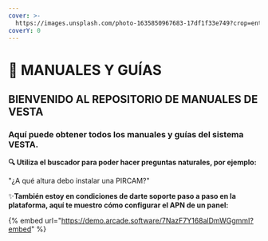 ```yaml
---
cover: >-
  https://images.unsplash.com/photo-1635850967683-17df1f33e749?crop=entropy&cs=srgb&fm=jpg&ixid=M3wxOTcwMjR8MHwxfHNlYXJjaHwxfHxndWlkZXxlbnwwfHx8fDE3MDYxNzY2Mjh8MA&ixlib=rb-4.0.3&q=85
coverY: 0
---
```


# 📙 MANUALES Y GUÍAS

## BIENVENIDO AL REPOSITORIO DE MANUALES DE VESTA

### Aquí puede obtener todos los manuales y guías del sistema VESTA.

**🔍 Utiliza el buscador para poder hacer preguntas naturales, por ejemplo:**

"¿A qué altura debo instalar una PIRCAM?"



✨**También estoy en condiciones de darte soporte paso a paso en la plataforma, aquí te muestro cómo configurar el APN de un panel:**

{% embed url="https://demo.arcade.software/7NazF7Y168alDmWGgmmI?embed" %}
